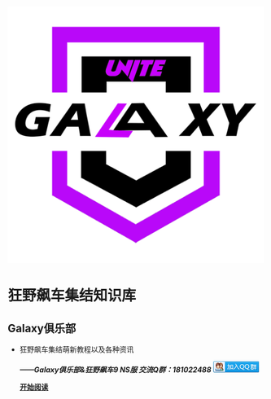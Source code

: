 ![logo](_media/galaxy.png)

# 狂野飙车集结知识库

## Galaxy俱乐部

- 狂野飙车集结萌新教程以及各种资讯
  
  ***——Galaxy俱乐部&狂野飙车9 NS服 交流Q群：181022488***  [![group.png](https://raw.githubusercontent.com/wanghaozone/image/master/image/Picgogroup.png)](https://qm.qq.com/cgi-bin/qm/qr?k=kndxmcSGo3EM99G940l0k-ua0rxJFxYu&jump_from=webapi&authKey=IO5nTMo3pgjZdVbGIb29wr5UgNGqSLUGs1R8lhGBZIdx32/rGcJb5f/+qdwQKKy8)

  **[开始阅读](README.md)**

